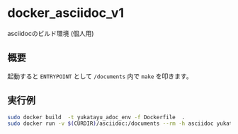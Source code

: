# docker_asciidoc_v1
asciidocのビルド環境 (個人用)

## 概要
起動すると `ENTRYPOINT` として `/documents` 内で `make` を叩きます。

## 実行例

```bash
sudo docker build  -t yukatayu_adoc_env -f Dockerfile  .
sudo docker run -v $(CURDIR)/asciidoc:/documents --rm -h asciidoc yukatayu_adoc_env
```

